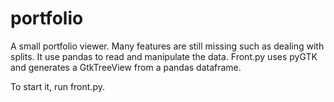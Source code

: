 # portfolio

A small portfolio viewer. Many features are still missing such as dealing with splits.
It use pandas to read and manipulate the data. Front.py uses pyGTK and generates a GtkTreeView from a pandas dataframe.

To start it, run front.py.
